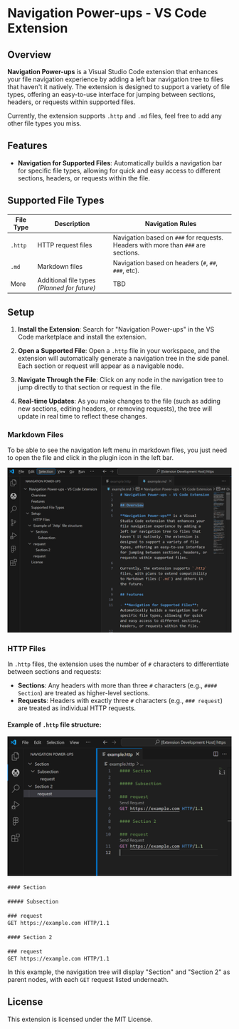 # Navigation Power-ups - VS Code Extension

## Overview

**Navigation Power-ups** is a Visual Studio Code extension that enhances your file navigation experience by adding a left bar navigation tree to files that haven't it natively. The extension is designed to support a variety of file types, offering an easy-to-use interface for jumping between sections, headers, or requests within supported files.

Currently, the extension supports `.http` and `.md` files, feel free to add any other file types you miss.

## Features

- **Navigation for Supported Files**: Automatically builds a navigation bar for specific file types, allowing for quick and easy access to different sections, headers, or requests within the file.


## Supported File Types

| File Type | Description                                      | Navigation Rules                                                                 |
|-----------|--------------------------------------------------|----------------------------------------------------------------------------------|
| `.http`   | HTTP request files                               | Navigation based on `###` for requests. Headers with more than `###` are sections.|
| `.md`     | Markdown files                                   | Navigation based on headers (`#`, `##`, `###`, etc).                              |
| More      | Additional file types *(Planned for future)*     | TBD                                                                              |

## Setup

1. **Install the Extension**: Search for "Navigation Power-ups" in the VS Code marketplace and install the extension.
   
2. **Open a Supported File**: Open a `.http` file in your workspace, and the extension will automatically generate a navigation tree in the side panel. Each section or request will appear as a navigable node.

3. **Navigate Through the File**: Click on any node in the navigation tree to jump directly to that section or request in the file.

4. **Real-time Updates**: As you make changes to the file (such as adding new sections, editing headers, or removing requests), the tree will update in real time to reflect these changes.

### Markdown Files

To be able to see the navigation left menu in markdown files, you just need to open the file and click in the plugin icon in the left bar.

![Markdown file support](images/readme-markdown-eg.png)


### HTTP Files

In `.http` files, the extension uses the number of `#` characters to differentiate between sections and requests:

- **Sections**: Any headers with more than three `#` characters (e.g., `#### Section`) are treated as higher-level sections.
- **Requests**: Headers with exactly three `#` characters (e.g., `### request`) are treated as individual HTTP requests.

#### Example of `.http` file structure:

![Http file example](./images/readme-httpfile-eg.png)

```http
#### Section

##### Subsection

### request
GET https://example.com HTTP/1.1

#### Section 2

### request
GET https://example.com HTTP/1.1

``` 

In this example, the navigation tree will display "Section" and "Section 2" as parent nodes, with each `GET` request listed underneath.


## License

This extension is licensed under the MIT License.
